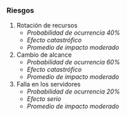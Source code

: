 ### Riesgos
1. Rotación de recursos
	*  *Probabilidad de ocurrencia 40%*
	*  *Efecto catastrófico*
	*  *Promedio de impacto moderado*
2. Cambio de alcance
	*  *Probabilidad de ocurrencia 60%*
	*  *Efecto catastrófico*
	*  *Promedio de impacto moderado*
3. Falla en los servidores
	*  *Probabilidad de ocurrencia 20%*
	*  *Efecto serio*
	*  *Promedio de impacto moderado*